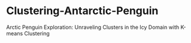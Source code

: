 # Clustering-Antarctic-Penguin
Arctic Penguin Exploration: Unraveling Clusters in the Icy Domain with K-means Clustering
